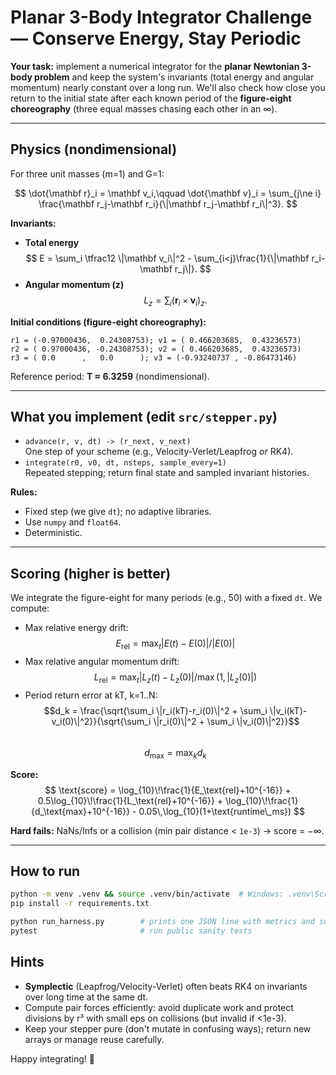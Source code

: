 # Planar 3-Body Integrator Challenge — Conserve Energy, Stay Periodic

**Your task:** implement a numerical integrator for the **planar Newtonian 3-body problem** and keep the system's invariants (total energy and angular momentum) nearly constant over a long run. We'll also check how close you return to the initial state after each known period of the **figure-eight choreography** (three equal masses chasing each other in an ∞).

---

## Physics (nondimensional)

For three unit masses (m=1) and G=1:

$$
\dot{\mathbf r}_i = \mathbf v_i,\qquad
\dot{\mathbf v}_i = \sum_{j\ne i} \frac{\mathbf r_j-\mathbf r_i}{\|\mathbf r_j-\mathbf r_i\|^3}.
$$

**Invariants:**
- **Total energy**
$$
E = \sum_i \tfrac12 \|\mathbf v_i\|^2 - \sum_{i<j}\frac{1}{\|\mathbf r_i-\mathbf r_j\|}.
$$
- **Angular momentum (z)**
$$
L_z = \sum_i (\mathbf r_i \times \mathbf v_i)_z.
$$

**Initial conditions (figure-eight choreography):**

```
r1 = (-0.97000436,  0.24308753); v1 = ( 0.466203685,  0.43236573)
r2 = ( 0.97000436, -0.24308753); v2 = ( 0.466203685,  0.43236573)
r3 = ( 0.0      ,   0.0      ); v3 = (-0.93240737 , -0.86473146)
```

Reference period: **T ≈ 6.3259** (nondimensional).

---

## What you implement (edit `src/stepper.py`)

- `advance(r, v, dt) -> (r_next, v_next)`  
  One step of your scheme (e.g., Velocity-Verlet/Leapfrog *or* RK4).  
- `integrate(r0, v0, dt, nsteps, sample_every=1)`  
  Repeated stepping; return final state and sampled invariant histories.

**Rules:**
- Fixed step (we give `dt`); no adaptive libraries.
- Use `numpy` and `float64`.
- Deterministic.

---

## Scoring (higher is better)

We integrate the figure-eight for many periods (e.g., 50) with a fixed `dt`. We compute:

- Max relative energy drift:  
  $$E_\text{rel}=\max_t |E(t)-E(0)|/|E(0)|$$
- Max relative angular momentum drift:  
  $$L_\text{rel}=\max_t |L_z(t)-L_z(0)|/\max(1,|L_z(0)|)$$
- Period return error at kT, k=1..N:  
  $$d_k = \frac{\sqrt{\sum_i \|r_i(kT)-r_i(0)\|^2 + \sum_i \|v_i(kT)-v_i(0)\|^2}}{\sqrt{\sum_i \|r_i(0)\|^2 + \sum_i \|v_i(0)\|^2}}$$  
  $$d_\text{max}=\max_k d_k$$

**Score:**
$$
\text{score} =
\log_{10}\!\frac{1}{E_\text{rel}+10^{-16}} +
0.5\log_{10}\!\frac{1}{L_\text{rel}+10^{-16}} +
\log_{10}\!\frac{1}{d_\text{max}+10^{-16}} -
0.05\,\log_{10}(1+\text{runtime\_ms})
$$

**Hard fails:** NaNs/Infs or a collision (min pair distance < `1e-3`) → score = −∞.

---

## How to run

```bash
python -m venv .venv && source .venv/bin/activate  # Windows: .venv\Scripts\activate
pip install -r requirements.txt

python run_harness.py        # prints one JSON line with metrics and score
pytest                       # run public sanity tests
```

## Hints
- **Symplectic** (Leapfrog/Velocity-Verlet) often beats RK4 on invariants over long time at the same dt.
- Compute pair forces efficiently: avoid duplicate work and protect divisions by r³ with small eps on collisions (but invalid if <1e-3).
- Keep your stepper pure (don't mutate in confusing ways); return new arrays or manage reuse carefully.

Happy integrating! 🌌
